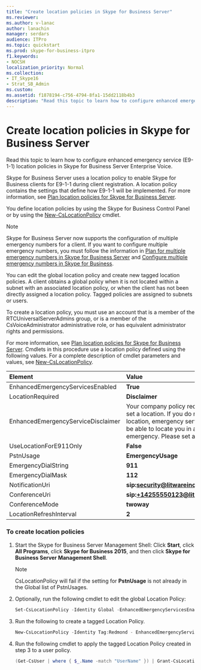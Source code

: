 ```yaml
---
title: "Create location policies in Skype for Business Server"
ms.reviewer: 
ms.author: v-lanac
author: lanachin
manager: serdars
audience: ITPro
ms.topic: quickstart
ms.prod: skype-for-business-itpro
f1.keywords:
- NOCSH
localization_priority: Normal
ms.collection: 
- IT_Skype16
- Strat_SB_Admin
ms.custom: 
ms.assetid: f1878194-c756-4794-8fa1-15dd2118b4b3
description: "Read this topic to learn how to configure enhanced emergency service (E9-1-1) location policies in Skype for Business Server Enterprise Voice."
---
```


# Create location policies in Skype for Business Server

Read this topic to learn how to configure enhanced emergency service (E9-1-1) location policies in Skype for Business Server Enterprise Voice. 

Skype for Business Server uses a location policy to enable Skype for Business clients for E9-1-1 during client registration. A location policy contains the settings that define how E9-1-1 will be implemented. For more information, see [Plan location policies for Skype for Business Server](../../plan-your-deployment/enterprise-voice-solution/location-policies.md).

You define location policies by using the Skype for Business Control Panel or by using the [New-CsLocationPolicy](https://docs.microsoft.com/powershell/module/skype/new-cslocationpolicy?view=skype-ps) cmdlet.

> [!NOTE]
> Skype for Business Server now supports the configuration of multiple emergency numbers for a client. If you want to configure multiple emergency numbers, you must follow the information in [Plan for multiple emergency numbers in Skype for Business Server](../../plan-your-deployment/enterprise-voice-solution/multiple-emergency-numbers.md) and [Configure multiple emergency numbers in Skype for Business](configure-multiple-emergency-numbers.md). 

You can edit the global location policy and create new tagged location policies. A client obtains a global policy when it is not located within a subnet with an associated location policy, or when the client has not been directly assigned a location policy. Tagged policies are assigned to subnets or users. 

To create a location policy, you must use an account that is a member of the RTCUniversalServerAdmins group, or is a member of the CsVoiceAdministrator administrative role, or has equivalent administrator rights and permissions.

For more information, see [Plan location policies for Skype for Business Server](../../plan-your-deployment/enterprise-voice-solution/location-policies.md). Cmdlets in this procedure use a location policy defined using the following values. For a complete description of cmdlet parameters and values, see [New-CsLocationPolicy](https://docs.microsoft.com/powershell/module/skype/new-cslocationpolicy?view=skype-ps).


| **Element**                               | **Value**                                                                                                                                                                          |
|:------------------------------------------|:-----------------------------------------------------------------------------------------------------------------------------------------------------------------------------------|
| EnhancedEmergencyServicesEnabled  <br/>   | **True** <br/>                                                                                                                                                                     |
| LocationRequired  <br/>                   | **Disclaimer** <br/>                                                                                                                                                               |
| EnhancedEmergencyServiceDisclaimer  <br/> | Your company policy requires you to set a location. If you do not set a location, emergency services will not be able to locate you in an emergency. Please set a location.  <br/> |
| UseLocationForE911Only  <br/>             | **False** <br/>                                                                                                                                                                    |
| PstnUsage  <br/>                          | **EmergencyUsage** <br/>                                                                                                                                                           |
| EmergencyDialString  <br/>                | **911** <br/>                                                                                                                                                                      |
| EmergencyDialMask  <br/>                  | **112** <br/>                                                                                                                                                                      |
| NotificationUri  <br/>                    | <strong>sip:security@litwareinc.com</strong> <br/>                                                                                                                                 |
| ConferenceUri  <br/>                      | <strong>sip:+14255550123@litwareinc.com</strong> <br/>                                                                                                                             |
| ConferenceMode  <br/>                     | **twoway** <br/>                                                                                                                                                                   |
| LocationRefreshInterval  <br/>            | **2** <br/>                                                                                                                                                                        |

### To create location policies

1. Start the Skype for Business Server Management Shell: Click **Start**, click **All Programs**, click **Skype for Business 2015**, and then click **Skype for Business Server Management Shell**.

    > [!NOTE]
    > CsLocationPolicy will fail if the setting for **PstnUsage** is not already in the Global list of PstnUsages.

2. Optionally, run the following cmdlet to edit the global Location Policy:

   ```powershell
   Set-CsLocationPolicy -Identity Global -EnhancedEmergencyServicesEnabled $true -LocationRequired "disclaimer" -EnhancedEmergencyServiceDisclaimer "Your company policy requires you to set a location. If you do not set a location emergency services will not be able to locate you in an emergency. Please set a location." -PstnUsage "emergencyUsage" -EmergencyDialString "911" -ConferenceMode "twoway" -ConferenceUri "sip:+14255550123@litwareinc.com" -EmergencyDialMask "112" NotificationUri "sip:security@litwareinc.com" -UseLocationForE911Only $true -LocationRefreshInterval 2
   ```

3. Run the following to create a tagged Location Policy.

   ```powershell
   New-CsLocationPolicy -Identity Tag:Redmond - EnhancedEmergencyServicesEnabled $true -LocationRequired "disclaimer" -EnhancedEmergencyServiceDisclaimer "Your company policy requires you to set a location. If you do not set a location emergency services will not be able to locate you in an emergency. Please set a location." -UseLocationForE911Only $false -PstnUsage "EmergencyUsage" -EmergencyDialString "911" -EmergencyDialMask "112" -NotificationUri "sip:security@litwareinc.com" -ConferenceUri "sip:+14255550123@litwareinc.com" -ConferenceMode "twoway" -LocationRefreshInterval 2
   ```

4. Run the following cmdlet to apply the tagged Location Policy created in step 3 to a user policy.

   ```powershell
   (Get-CsUser | where { $_.Name -match "UserName" }) | Grant-CsLocationPolicy -PolicyName Redmond
   ```
